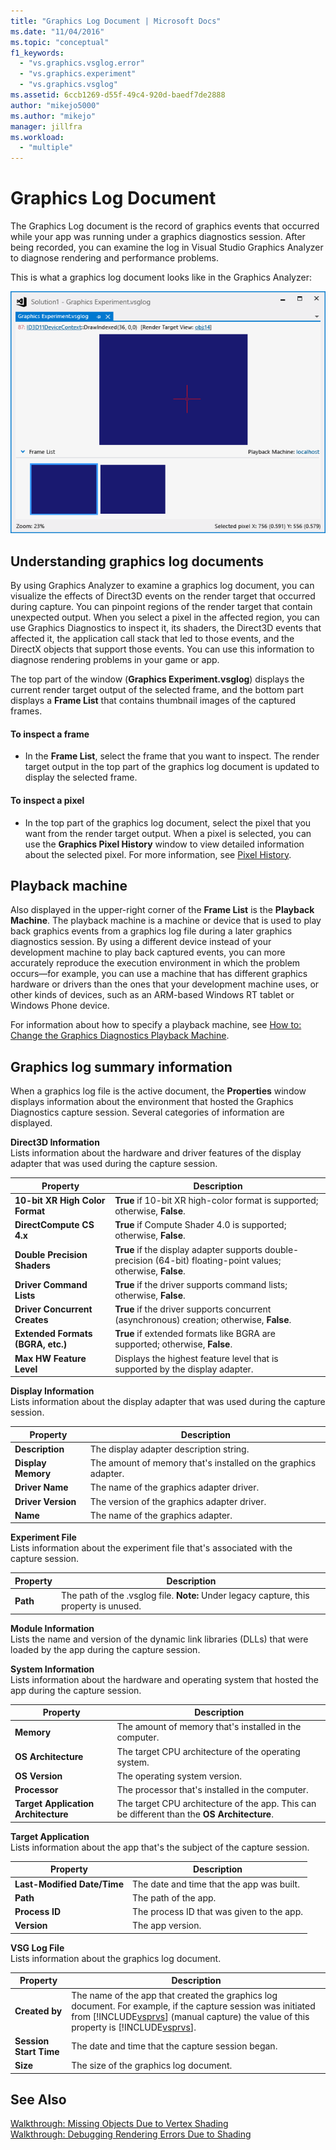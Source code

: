 ```yaml
---
title: "Graphics Log Document | Microsoft Docs"
ms.date: "11/04/2016"
ms.topic: "conceptual"
f1_keywords: 
  - "vs.graphics.vsglog.error"
  - "vs.graphics.experiment"
  - "vs.graphics.vsglog"
ms.assetid: 6ccb1269-d55f-49c4-920d-baedf7de2888
author: "mikejo5000"
ms.author: "mikejo"
manager: jillfra
ms.workload: 
  - "multiple"
---
```

# Graphics Log Document
The Graphics Log document is the record of graphics events that occurred while your app was running under a graphics diagnostics session. After being recorded, you can examine the log in Visual Studio Graphics Analyzer to diagnose rendering and performance problems.  

 This is what a graphics log document looks like in the Graphics Analyzer:  

 ![A graphics log containing two captured frames.](media/gfx_diag_demo_graphics_log_orientation.png "gfx_diag_demo_graphics_log_orientation")  

## Understanding graphics log documents  
 By using Graphics Analyzer to examine a graphics log document, you can visualize the effects of Direct3D events on the render target that occurred during capture. You can pinpoint regions of the render target that contain unexpected output. When you select a pixel in the affected region, you can use Graphics Diagnostics to inspect it, its shaders, the Direct3D events that affected it, the application call stack that led to those events, and the DirectX objects that support those events. You can use this information to diagnose rendering problems in your game or app.  

 The top part of the window (**Graphics Experiment.vsglog**) displays the current render target output of the selected frame, and the bottom part displays a **Frame List** that contains thumbnail images of the captured frames.  

#### To inspect a frame  

-   In the **Frame List**, select the frame that you want to inspect. The render target output in the top part of the graphics log document is updated to display the selected frame.  

#### To inspect a pixel  

-   In the top part of the graphics log document, select the pixel that you want from the render target output. When a pixel is selected, you can use the **Graphics Pixel History** window to view detailed information about the selected pixel. For more information, see [Pixel History](graphics-pixel-history.md).  

## Playback machine  
 Also displayed in the upper-right corner of the **Frame List** is the **Playback Machine**. The playback machine is a machine or device that is used to play back graphics events from a graphics log file during a later graphics diagnostics session. By using a different device instead of your development machine to play back captured events, you can more accurately reproduce the execution environment in which the problem occurs—for example, you can use a machine that has different graphics hardware or drivers than the ones that your development machine uses, or other kinds of devices, such as an ARM-based Windows RT tablet or Windows Phone device.  

 For information about how to specify a playback machine, see [How to: Change the Graphics Diagnostics Playback Machine](how-to-change-the-graphics-diagnostics-playback-machine.md).  

## Graphics log summary information  
 When a graphics log file is the active document, the **Properties** window displays information about the environment that hosted the Graphics Diagnostics capture session. Several categories of information are displayed.  

 **Direct3D Information**  
 Lists information about the hardware and driver features of the display adapter that was used during the capture session.  

|Property|Description|  
|--------------|-----------------|  
|**10-bit XR High Color Format**|**True** if 10-bit XR high-color format is supported; otherwise, **False**.|  
|**DirectCompute CS 4.x**|**True** if Compute Shader 4.0 is supported; otherwise, **False**.|  
|**Double Precision Shaders**|**True** if the display adapter supports double-precision (64-bit) floating-point values; otherwise, **False**.|  
|**Driver Command Lists**|**True** if the driver supports command lists; otherwise, **False**.|  
|**Driver Concurrent Creates**|**True** if the driver supports concurrent (asynchronous) creation; otherwise, **False**.|  
|**Extended Formats (BGRA, etc.)**|**True** if extended formats like BGRA are supported; otherwise, **False**.|  
|**Max HW Feature Level**|Displays the highest feature level that is supported by the display adapter.|  

 **Display Information**  
 Lists information about the display adapter that was used during the capture session.  

|Property|Description|  
|--------------|-----------------|  
|**Description**|The display adapter description string.|  
|**Display Memory**|The amount of memory that's installed on the graphics adapter.|  
|**Driver Name**|The name of the graphics adapter driver.|  
|**Driver Version**|The version of the graphics adapter driver.|  
|**Name**|The name of the graphics adapter.|  

 **Experiment File**  
 Lists information about the experiment file that's associated with the capture session.  

|Property|Description|  
|--------------|-----------------|  
|**Path**|The path of the .vsglog file. **Note:**  Under legacy capture, this property is unused.|  

 **Module Information**  
 Lists the name and version of the dynamic link libraries (DLLs) that were loaded by the app during the capture session.  

 **System Information**  
 Lists information about the hardware and operating system that hosted the app during the capture session.  

|Property|Description|  
|--------------|-----------------|  
|**Memory**|The amount of memory that's installed in the computer.|  
|**OS Architecture**|The target CPU architecture of the operating system.|  
|**OS Version**|The operating system version.|  
|**Processor**|The processor that's installed in the computer.|  
|**Target Application Architecture**|The target CPU architecture of the app. This can be different than the **OS Architecture**.|  

 **Target Application**  
 Lists information about the app that's the subject of the capture session.  

|Property|Description|  
|--------------|-----------------|  
|**Last-Modified Date/Time**|The date and time that the app was built.|  
|**Path**|The path of the app.|  
|**Process ID**|The process ID that was given to the app.|  
|**Version**|The app version.|  

 **VSG Log File**  
 Lists information about the graphics log document.  


| Property | Description |
|------------------------| - |
| **Created by** | The name of the app that created the graphics log document. For example, if the capture session was initiated from [!INCLUDE[vsprvs](../../code-quality/includes/vsprvs_md.md)] (manual capture) the value of this property is [!INCLUDE[vsprvs](../../code-quality/includes/vsprvs_md.md)]. |
| **Session Start Time** | The date and time that the capture session began. |
| **Size** | The size of the graphics log document. |

## See Also  
 [Walkthrough: Missing Objects Due to Vertex Shading](walkthrough-missing-objects-due-to-vertex-shading.md)   
 [Walkthrough: Debugging Rendering Errors Due to Shading](walkthrough-debugging-rendering-errors-due-to-shading.md)